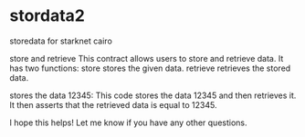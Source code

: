 # stordata2
storedata for starknet cairo

store and retrieve
This contract allows users to store and retrieve data. It has two functions:
store stores the given data.
retrieve retrieves the stored data.

stores the data 12345:
This code stores the data 12345 and then retrieves it. It then asserts that the retrieved data is equal to 12345.


I hope this helps! Let me know if you have any other questions.

